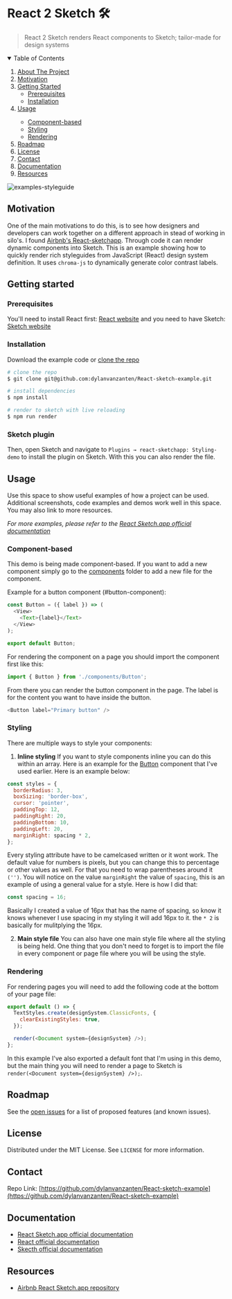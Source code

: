 # React 2 Sketch :hammer_and_wrench:

> React 2 Sketch renders React components to Sketch; tailor-made for design systems

<!-- TABLE OF CONTENTS -->
<details open="open">
  <summary>Table of Contents</summary>
  <ol>
    <li>
      <a href="#about-the-project">About The Project</a>
    </li>
    <li>
      <a href="#motivation">Motivation</a>
    </li>
    <li>
      <a href="#getting-started">Getting Started</a>
      <ul>
        <li><a href="#prerequisites">Prerequisites</a></li>
        <li><a href="#installation">Installation</a></li>
      </ul>
    </li>
    <li><a href="#usage">Usage</a></li>
    <ul>
      <li><a href="#component-based">Component-based</a></li>
      <li><a href="#styling">Styling</a></li>
      <li><a href="#rendering">Rendering</a></li>
    </ul>
    <li><a href="#roadmap">Roadmap</a></li>
    <li><a href="#license">License</a></li>
    <li><a href="#contact">Contact</a></li>
    <li><a href="#documentation">Documentation</a></li>
    <li><a href="#resources">Resources</a></li>
  </ol>
</details>

![examples-styleguide](https://cloud.githubusercontent.com/assets/591643/24778196/2a4ef41a-1ade-11e7-9805-8d974bbfd708.png)

<!-- MOTIVATION -->

## Motivation

One of the main motivations to do this, is to see how designers and developers can work together on a different approach in stead of working in silo's. I found [Airbnb's React-sketchapp](https://github.com/airbnb/react-sketchapp). Through code it can render dynamic components into Sketch. This is an example showing how to quickly render rich styleguides from JavaScript (React) design system definition. It uses `chroma-js` to dynamically generate color contrast labels.

<!-- GETTING STARTED -->

## Getting started

<!-- PREREQUISITIES -->

### Prerequisites

You'll need to install React first: [React website](https://reactjs.org/) and you need to have Sketch: [Sketch website](https://www.sketch.com/)

<!-- INSTALLATION-->

### Installation

Download the example code or [clone the repo](https://github.com/dylanvanzanten/React-sketch-example)

```bash
# clone the repo
$ git clone git@github.com:dylanvanzanten/React-sketch-example.git

# install dependencies
$ npm install

# render to sketch with live reloading
$ npm run render
```

### Sketch plugin

Then, open Sketch and navigate to `Plugins → react-sketchapp: Styling-demo` to install the plugin on Sketch. With this you can also render the file.

<!-- USAGE -->

## Usage

Use this space to show useful examples of how a project can be used. Additional screenshots, code examples and demos work well in this space. You may also link to more resources.

_For more examples, please refer to the [React Sketch.app official documentation](https://airbnb.io/react-sketchapp/)_

### Component-based

This demo is being made component-based. If you want to add a new component simply go to the [components](https://github.com/dylanvanzanten/React-sketch-example/tree/master/src/components) folder to add a new file for the component.

Example for a button component (#button-component):

```js
const Button = ({ label }) => (
  <View>
    <Text>{label}</Text>
  </View>
);

export default Button;
```

For rendering the component on a page you should import the component first like this:

```js
import { Button } from './components/Button';
```

From there you can render the button component in the page. The label is for the content you want to have inside the button.

```js
<Button label="Primary button" />
```

### Styling

There are multiple ways to style your components:

1. **Inline styling** If you want to style components inline you can do this within an array. Here is an example for the [Button](#Component-based) component that I've used earlier. Here is an example below:

```js
const styles = {
  borderRadius: 3,
  boxSizing: 'border-box',
  cursor: 'pointer',
  paddingTop: 12,
  paddingRight: 20,
  paddingBottom: 10,
  paddingLeft: 20,
  marginRight: spacing * 2,
};
```

Every styling attribute have to be camelcased written or it wont work. The default value for numbers is pixels, but you can change this to percentage or other values as well. For that you need to wrap parentheses around it `('')`. You will notice on the value `marginRight` the value of `spacing`, this is an example of using a general value for a style. Here is how I did that:

```js
const spacing = 16;
```

Basically I created a value of 16px that has the name of spacing, so know it knows whenever I use spacing in my styling it will add 16px to it. the `* 2` is basically for mulitplying the 16px.

2. **Main style file** You can also have one main style file where all the styling is being held. One thing that you don't need to forget is to import the file in every component or page file where you will be using the style.

### Rendering

For rendering pages you will need to add the following code at the bottom of your page file:

```js
export default () => {
  TextStyles.create(designSystem.ClassicFonts, {
    clearExistingStyles: true,
  });

  render(<Document system={designSystem} />);
};
```

In this example I've also exported a default font that I'm using in this demo, but the main thing you will need to render a page to Sketch is `render(<Document system={designSystem} />);`.

<!-- ROADMAP -->

## Roadmap

See the [open issues](https://github.com/dylanvanzanten/React-sketch-example/issues) for a list of proposed features (and known issues).

<!-- LICENSE -->

## License

Distributed under the MIT License. See `LICENSE` for more information.

<!-- CONTACT -->

## Contact

Repo Link: [https://github.com/dylanvanzanten/React-sketch-example](https://github.com/dylanvanzanten/React-sketch-example)

<!-- DOCUMENTATION -->

## Documentation

- [React Sketch.app official documentation](https://airbnb.io/react-sketchapp/)
- [React official documentation](https://reactjs.org/docs/getting-started.html)
- [Skecth official documentation](https://www.sketch.com/for-designers/)

<!-- RESOURCES -->

## Resources

- [Airbnb React Sketch.app repository](https://github.com/airbnb/react-sketchapp)
